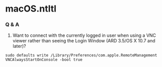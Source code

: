 # macOS.ntltl

### Q & A

1. Want to connect with the currently logged in user when using a VNC viewer rather than seeing the Login Window (ARD 3.5/OS X 10.7 and later)?
```
sudo defaults write /Library/Preferences/com.apple.RemoteManagement VNCAlwaysStartOnConsole -bool true
```
